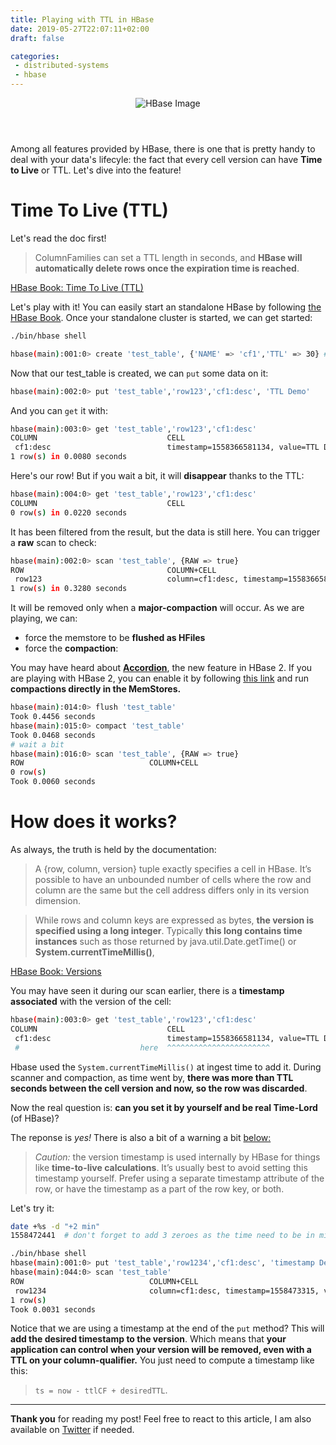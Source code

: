 ```yaml
---
title: Playing with TTL in HBase
date: 2019-05-27T22:07:11+02:00
draft: false

categories:
 - distributed-systems
 - hbase
---
```


<header class="row text-center header">
   <img src="/posts/hbase-data-model/images/hbase.jpg" alt="HBase Image" class="text-center"> 
</header>

Among all features provided by HBase, there is one that is pretty handy to deal with your data's lifecyle: the fact that every cell version can have **Time to Live** or TTL. Let's dive into the feature!

# Time To Live (TTL)

Let's read the doc first!

> ColumnFamilies can set a TTL length in seconds, and **HBase will automatically delete rows once the expiration time is reached**.

[HBase Book: Time To Live (TTL)](https://hbase.apache.org/book.html#ttl)

Let's play with it! You can easily start an standalone HBase by following [the HBase Book](https://hbase.apache.org/book.html#quickstart). Once your standalone cluster is started, we can get started:

```bash
./bin/hbase shell

hbase(main):001:0> create 'test_table', {'NAME' => 'cf1','TTL' => 30} # 30 sec
```

Now that our test_table is created, we can `put` some data on it:

```bash
hbase(main):002:0> put 'test_table','row123','cf1:desc', 'TTL Demo'
```

And you can `get` it with:

```bash
hbase(main):003:0> get 'test_table','row123','cf1:desc'
COLUMN                             CELL
 cf1:desc                          timestamp=1558366581134, value=TTL Demo
1 row(s) in 0.0080 seconds
```

Here's our row! But if you wait a bit, it will **disappear** thanks to the TTL:

```bash
hbase(main):004:0> get 'test_table','row123','cf1:desc'
COLUMN                             CELL
0 row(s) in 0.0220 seconds
```

It has been filtered from the result, but the data is still here.  You can trigger a **raw** scan to check:

```bash
hbase(main):002:0> scan 'test_table', {RAW => true}
ROW                                COLUMN+CELL
 row123                            column=cf1:desc, timestamp=1558366581134, value=TTL Demo
1 row(s) in 0.3280 seconds
```

It will be removed only when a **major-compaction** will occur. As we are playing, we can:

* force the memstore to be **flushed as HFiles**
* force the **compaction**:

<div class="bs-callout bs-callout-info">
You may have heard about <b><a target="_blank" href="https://blogs.apache.org/hbase/entry/accordion-hbase-breathes-with-in">Accordion</a></b>, the new feature in HBase 2. If you are playing with HBase 2, you can enable it by following <a target="_blank" href="https://hbase.apache.org/book.html#inmemory_compaction">this link</a> and run <b>compactions directly in the MemStores.</b>
</div>


```bash
hbase(main):014:0> flush 'test_table'
Took 0.4456 seconds    
hbase(main):015:0> compact 'test_table'
Took 0.0468 seconds
# wait a bit
hbase(main):016:0> scan 'test_table', {RAW => true}
ROW                            COLUMN+CELL
0 row(s)
Took 0.0060 seconds
```

# How does it works?

As always, the truth is held by the documentation:

> A {row, column, version} tuple exactly specifies a cell in HBase. It’s possible to have an unbounded number of cells where the row and column are the same but the cell address differs only in its version dimension.

> While rows and column keys are expressed as bytes, **the version is specified using a long integer**. Typically **this long contains time instances** such as those returned by java.util.Date.getTime() or **System.currentTimeMillis()**, 

[HBase Book: Versions](https://hbase.apache.org/book.html#versions)

You may have seen it during our scan earlier, there is a **timestamp associated** with the version of the cell:

```bash
hbase(main):003:0> get 'test_table','row123','cf1:desc'
COLUMN                             CELL
 cf1:desc                          timestamp=1558366581134, value=TTL Demo
 #                           here  ^^^^^^^^^^^^^^^^^^^^^^^ 
```

Hbase used the `System.currentTimeMillis()` at ingest time to add it. During scanner and compaction, as time went by, **there was more than TTL seconds between the cell version and now, so the row was discarded**.

Now the real question is: **can you set it by yourself and be real Time-Lord** (of HBase)?

The reponse is *yes!* There is also a bit of a warning a bit [below:](https://hbase.apache.org/book.html#_explicit_version_example)

> *Caution:* the version timestamp is used internally by HBase for things like **time-to-live calculations**. It’s usually best to avoid setting this timestamp yourself. Prefer using a separate timestamp attribute of the row, or have the timestamp as a part of the row key, or both.

Let's try it:

```bash
date +%s -d "+2 min"
1558472441  # don't forget to add 3 zeroes as the time need to be in millisecond!

./bin/hbase shell
hbase(main):001:0> put 'test_table','row1234','cf1:desc', 'timestamp Demo', 1558472441000  
hbase(main):044:0> scan 'test_table'
ROW                            COLUMN+CELL
 row1234                       column=cf1:desc, timestamp=1558473315, value=timestamp Demo
1 row(s)
Took 0.0031 seconds
```

Notice that we are using a timestamp at the end of the `put` method? This will **add the desired timestamp to the version**. Which means that **your application can control when your version will be removed, even with a TTL on your column-qualifier.** You just need to compute a timestamp like this: 

> `ts = now - ttlCF + desiredTTL`.

---

**Thank you** for reading my post! Feel free to react to this article, I am also available on [Twitter](https://twitter.com/PierreZ) if needed.
